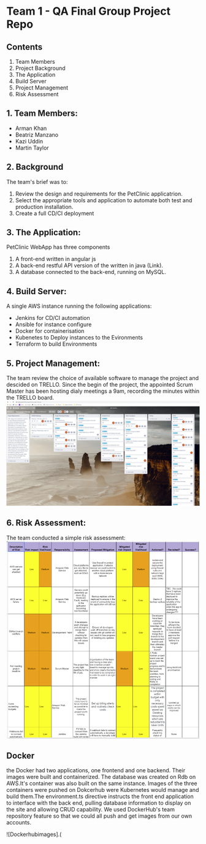 # Team 1 - QA Final Group Project Repo

## Contents
1. Team Members
2. Project Background
3. The Application
4. Build Server
5. Project Management
6. Risk Assessment


## 1. Team Members:
* Arman Khan
* Beatriz Manzano
* Kazi Uddin
* Martin Taylor


## 2. Background
The team's brief was to:
1. Review the design and requirements for the PetClinic applicatrion.
2. Select the appropriate tools and application to automate both test and production installation.
3. Create a full CD/CI deployment

## 3. The Application:
PetClinic WebApp has three components
1. A front-end written in angular js 
2. A back-end restful API version of the written in java (Link). 
3. A database connected to the back-end, running on MySQL.

## 4. Build Server:
A single AWS instance running the following applications:
* Jenkins for CD/CI automation
* Ansible for instance configure
* Docker for containerisation
* Kubenetes to Deploy instances to the Evironments
* Terraform to build Environments

## 5. Project Management:
The team review the choice of available software to manage the project and descided on TRELLO. Since the begin of the project, the appointed Scrum Master has been hosting dialy meetings a 9am, recording the minutes within the TRELLO board.
![TRELLO](images/trello.PNG)

## 6. Risk Assessment:
The team conducted a simple risk assessment:
![RISKASSESSMENT](images/risk.PNG)


## Docker
the Docker had two applications, one frontend and one backend. Their images were built and containerized. The database was created on Rdb on AWS.It's container was also built on the same instance. Images of the three containers were pushed on Dokcerhub were Kubernetes would manage and build them.The environment.ts directive instructs the front end application to interface with the back end, pulling database information to display on the site and allowing CRUD capability. We used DockerHub's team repository feature so that we could all push and get images from our own accounts.

![Dockerhubimages].(

